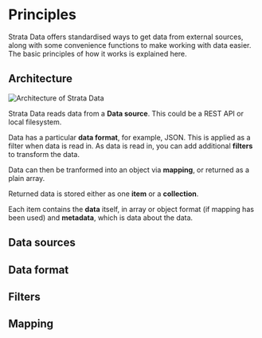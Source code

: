 # Principles

Strata Data offers standardised ways to get data from external sources, along with some convenience functions to make 
working with data easier. The basic principles of how it works is explained here.

## Architecture



![Architecture of Strata Data](/Users/sjones/Sites/strata/data/docs/img/architecture.png)

Strata Data reads data from a **Data source**. This could be a REST API or local filesystem.

Data has a particular **data format**, for example, JSON. This is applied as a filter when data is read in. As data is read in, you can add additional **filters** to transform the data. 

Data can then be tranformed into an object via **mapping**, or returned as a plain array.

Returned data is stored either as one **item** or a **collection**. 

Each item contains the **data** itself, in array or object format (if mapping has been used) and **metadata**, which is data about the data. 

## Data sources

## Data format

## Filters

## Mapping





